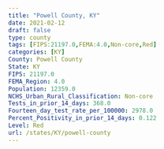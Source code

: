 ```yaml
---
title: "Powell County, KY"
date: 2021-02-12
draft: false
type: county
tags: [FIPS:21197.0,FEMA:4.0,Non-core,Red]
categories: [KY]
County: Powell County
State: KY
FIPS: 21197.0
FEMA_Region: 4.0
Population: 12359.0
NCHS_Urban_Rural_Classification: Non-core
Tests_in_prior_14_days: 368.0
Fourteen_day_test_rate_per_100000: 2978.0
Percent_Positivity_in_prior_14_days: 0.122
Level: Red
url: /states/KY/powell-county
---
```




